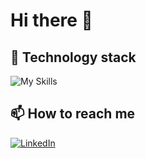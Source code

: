 # Hi there 👋

## 🚀 Technology stack

![My Skills](https://go-skill-icons.vercel.app/api/icons?i=js,ts,solidity,react,bootstrap,java,mysql,rust,c,nodejs,html,css,figma,vscode,git,github&perline=8)

## 📫 How to reach me

[![LinkedIn](https://go-skill-icons.vercel.app/api/icons?i=linkedin)](https://www.linkedin.com/in/diego-da-giau)

<!--
Icons: https://github.com/LelouchFR/skill-icons

Here are some ideas to get you started:

- 🔭 I’m currently working on ...
- 🌱 I’m currently learning ...
- 👯 I’m looking to collaborate on ...
- 🤔 I’m looking for help with ...
- 💬 Ask me about ...
- 📫 How to reach me: ...
- 😄 Pronouns: ...
- ⚡ Fun fact: ...
-->
